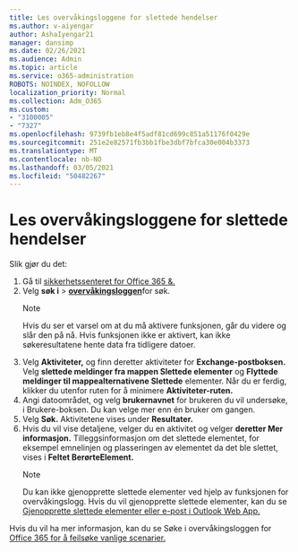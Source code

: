 ```yaml
---
title: Les overvåkingsloggene for slettede hendelser
ms.author: v-aiyengar
author: AshaIyengar21
manager: dansimp
ms.date: 02/26/2021
ms.audience: Admin
ms.topic: article
ms.service: o365-administration
ROBOTS: NOINDEX, NOFOLLOW
localization_priority: Normal
ms.collection: Adm_O365
ms.custom:
- "3100005"
- "7327"
ms.openlocfilehash: 9739fb1eb8e4f5adf81cd699c851a51176f0429e
ms.sourcegitcommit: 251e2e82571fb3bb1fbe3dbf7bfca30e004b3373
ms.translationtype: MT
ms.contentlocale: nb-NO
ms.lasthandoff: 03/05/2021
ms.locfileid: "50482267"
---
```

# <a name="read-the-audit-logs-for-deleted-events"></a>Les overvåkingsloggene for slettede hendelser

Slik gjør du det:

1. Gå til [sikkerhetssenteret for Office 365 &.](https://go.microsoft.com/fwlink/p/?linkid=2077143)
1. Velg **søk i**  >  [**overvåkingsloggen**](https://go.microsoft.com/fwlink/?linkid=2103759)for søk.
    > [!NOTE]
    > Hvis du ser et varsel om at du må aktivere funksjonen, går du videre og slår den på nå. Hvis funksjonen ikke er aktivert, kan ikke søkeresultatene hente data fra tidligere datoer.
1. Velg **Aktiviteter,** og finn deretter aktiviteter for **Exchange-postboksen.** Velg **slettede meldinger fra mappen Slettede elementer** og **Flyttede meldinger til mappealternativene Slettede** elementer. Når du er ferdig, klikker du utenfor ruten for å minimere **Aktiviteter-ruten.**
1. Angi datoområdet, og velg **brukernavnet** for brukeren du vil undersøke, i Brukere-boksen. Du kan velge mer enn én bruker om gangen.
1. Velg **Søk.** Aktivitetene vises under **Resultater.**
1. Hvis du vil vise detaljene, velger du en aktivitet og velger **deretter Mer informasjon.** Tilleggsinformasjon om det slettede elementet, for eksempel emnelinjen og plasseringen av elementet da det ble slettet, vises i **Feltet BerørteElement.**
    > [!NOTE]
    > Du kan ikke gjenopprette slettede elementer ved hjelp av funksjonen for overvåkingslogg. Hvis du vil gjenopprette slettede elementer, kan du se [Gjenopprette slettede elementer eller e-post i Outlook Web App.](https://go.microsoft.com/fwlink/?linkid=2103759)

Hvis du vil ha mer informasjon, kan du se Søke i overvåkingsloggen for [Office 365 for å feilsøke vanlige scenarier.](https://go.microsoft.com/fwlink/?linkid=2103944)
